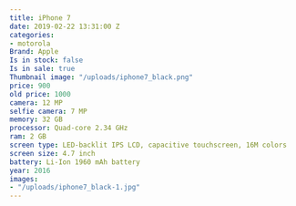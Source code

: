 ```yaml
---
title: iPhone 7
date: 2019-02-22 13:31:00 Z
categories:
- motorola
Brand: Apple
Is in stock: false
Is in sale: true
Thumbnail image: "/uploads/iphone7_black.png"
price: 900
old price: 1000
camera: 12 MP
selfie camera: 7 MP
memory: 32 GB
processor: Quad-core 2.34 GHz
ram: 2 GB
screen type: LED-backlit IPS LCD, capacitive touchscreen, 16M colors
screen size: 4.7 inch
battery: Li-Ion 1960 mAh battery
year: 2016
images:
- "/uploads/iphone7_black-1.jpg"
---
```


